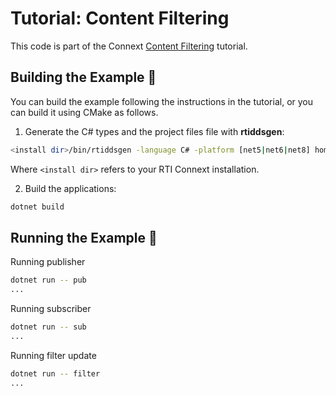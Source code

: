# Tutorial: Content Filtering

This code is part of the Connext
[Content Filtering](https://community.rti.com/static/documentation/developers/learn/content-filtering.html)
tutorial.

## Building the Example :wrench:

You can build the example following the instructions in the tutorial, or you can
build it using CMake as follows.

1.  Generate the C# types and the project files file with **rtiddsgen**:

```sh
<install dir>/bin/rtiddsgen -language C# -platform [net5|net6|net8] home_automation.idl
```

Where `<install dir>` refers to your RTI Connext installation.

2.  Build the applications:

```sh
dotnet build
```

## Running the Example :rocket:

Running publisher

```sh
dotnet run -- pub
...
```

Running subscriber

```sh
dotnet run -- sub
...
```

Running filter update
```sh
dotnet run -- filter
...
```